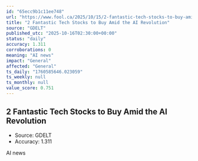 ```yaml
---
id: "65ecc9b1c11ee748"
url: "https://www.fool.ca/2025/10/15/2-fantastic-tech-stocks-to-buy-amid-the-ai-revolution/"
title: "2 Fantastic Tech Stocks to Buy Amid the AI Revolution"
source: "GDELT"
published_utc: "2025-10-16T02:30:00+00:00"
status: "daily"
accuracy: 1.311
corroborations: 0
meaning: "AI news"
impact: "General"
affected: "General"
ts_daily: "1760585646.023059"
ts_weekly: null
ts_monthly: null
value_score: 0.751
---
```

## 2 Fantastic Tech Stocks to Buy Amid the AI Revolution

- Source: GDELT
- Accuracy: 1.311

AI news
